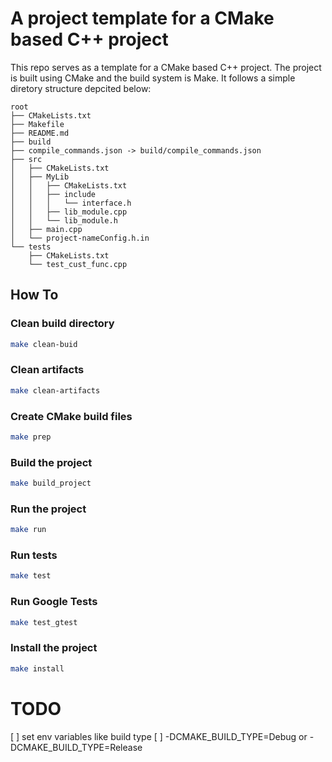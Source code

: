 # A project template for a CMake based C++ project
This repo serves as a template for a CMake based C++ project.
The project is built using CMake and the build system is Make. 
It follows a simple diretory structure depcited below:

```
root
├── CMakeLists.txt
├── Makefile
├── README.md
├── build
├── compile_commands.json -> build/compile_commands.json
├── src
│   ├── CMakeLists.txt
│   ├── MyLib
│   │   ├── CMakeLists.txt
│   │   ├── include
│   │   │   └── interface.h
│   │   ├── lib_module.cpp
│   │   └── lib_module.h
│   ├── main.cpp
│   └── project-nameConfig.h.in
└── tests
    ├── CMakeLists.txt
    └── test_cust_func.cpp
```

## How To
### Clean build directory
```bash
make clean-buid
```

### Clean artifacts
```bash
make clean-artifacts
```

### Create CMake build files
```bash
make prep
```

### Build the project
```bash
make build_project
```

### Run the project
```bash
make run
```

### Run tests
```bash
make test
```

### Run Google Tests
```bash
make test_gtest
```

### Install the project
```bash
make install
```



# TODO
[ ] set env variables like build type
[ ] -DCMAKE_BUILD_TYPE=Debug or -DCMAKE_BUILD_TYPE=Release




